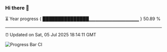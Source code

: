 ### Hi there 👋

⏳ Year progress { ███████████████▁▁▁▁▁▁▁▁▁▁▁▁▁▁▁ } 50.89 %

---

⏰ Updated on Sat, 05 Jul 2025 18:14:11 GMT

![Progress Bar CI](https://github.com/Shyam-Makwana/GitHub-Actions-Demo/workflows/Progress%20Bar%20CI/badge.svg)
